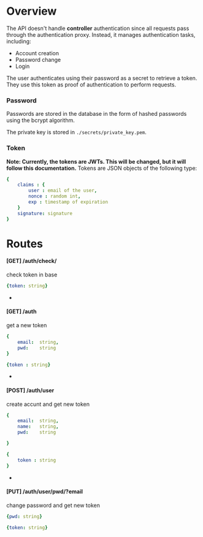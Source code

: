 # Overview

The API doesn't handle **controller** authentication since all requests pass through the authentication proxy. Instead, it manages authentication tasks, including:

- Account creation
- Password change
- Login

The user authenticates using their password as a secret to retrieve a token. They use this token as proof of authentication to perform requests.

### Password
Passwords are stored in the database in the form of hashed passwords using the bcrypt algorithm.

The private key is stored in `./secrets/private_key.pem`.

### Token
**Note: Currently, the tokens are JWTs. This will be changed, but it will follow this documentation.**
Tokens are JSON objects of the following type:
```yaml
{
    claims : {
        user : email of the user,
        nonce : random int,
        exp : timestamp of expiration
    }
    signature: signature
}
```

# Routes

#### [GET] /auth/check/
check token in base
```yaml
{token: string}
```
-
#### [GET] /auth
get a new token 
```yaml
{
    email:  string,
    pwd:    string    
}

```
```yaml
{token : string}
```
-
#### [POST] /auth/user
create accunt and get new token
```yaml
{
    email:  string, 
    name:   string, 
    pwd:    string 

}
```
```yaml
{
    token : string
}
```
-
#### [PUT] /auth/user/pwd/?email
change password and get new token
```yaml
{pwd: string}
```
```yaml
{token: string}
```
